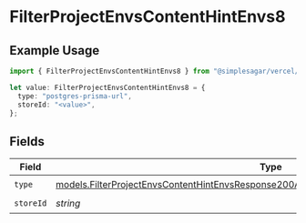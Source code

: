 # FilterProjectEnvsContentHintEnvs8

## Example Usage

```typescript
import { FilterProjectEnvsContentHintEnvs8 } from "@simplesagar/vercel/models/filterprojectenvsop.js";

let value: FilterProjectEnvsContentHintEnvs8 = {
  type: "postgres-prisma-url",
  storeId: "<value>",
};
```

## Fields

| Field                                                                                                                                                                                    | Type                                                                                                                                                                                     | Required                                                                                                                                                                                 | Description                                                                                                                                                                              |
| ---------------------------------------------------------------------------------------------------------------------------------------------------------------------------------------- | ---------------------------------------------------------------------------------------------------------------------------------------------------------------------------------------- | ---------------------------------------------------------------------------------------------------------------------------------------------------------------------------------------- | ---------------------------------------------------------------------------------------------------------------------------------------------------------------------------------------- |
| `type`                                                                                                                                                                                   | [models.FilterProjectEnvsContentHintEnvsResponse200ApplicationJSONResponseBody2Envs8Type](../models/filterprojectenvscontenthintenvsresponse200applicationjsonresponsebody2envs8type.md) | :heavy_check_mark:                                                                                                                                                                       | N/A                                                                                                                                                                                      |
| `storeId`                                                                                                                                                                                | *string*                                                                                                                                                                                 | :heavy_check_mark:                                                                                                                                                                       | N/A                                                                                                                                                                                      |